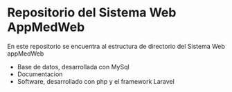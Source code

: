 # Repositorio del Sistema Web AppMedWeb

En este repositorio se encuentra al estructura de directorio del Sistema Web appMedWeb

- Base de datos, desarrollada con MySql
- Documentacion
- Software, desarrollado con php y el framework Laravel

